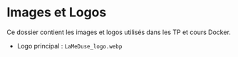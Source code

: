 # Images et Logos

Ce dossier contient les images et logos utilisés dans les TP et cours Docker.

- Logo principal : `LaMeDuse_logo.webp`
